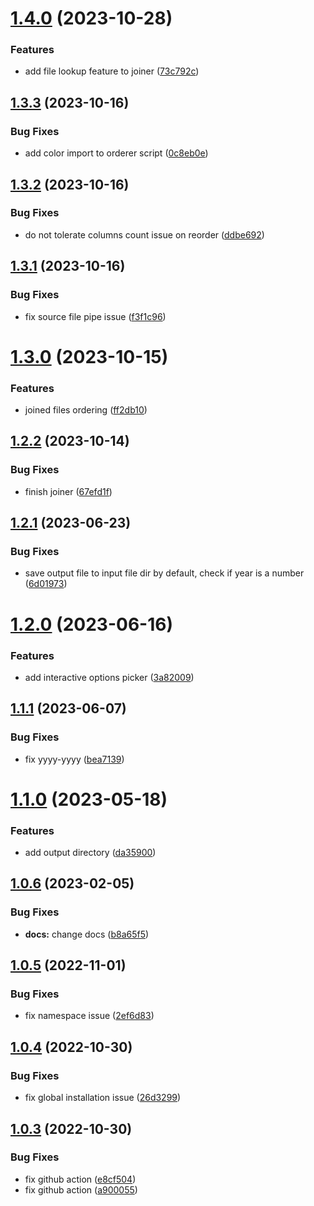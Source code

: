 # [1.4.0](https://github.com/advertikon/vehicle-parts-file-converter/compare/v1.3.3...v1.4.0) (2023-10-28)


### Features

* add file lookup feature to joiner ([73c792c](https://github.com/advertikon/vehicle-parts-file-converter/commit/73c792cbb7afa4029814a5394f230b6d4abc6f5b))

## [1.3.3](https://github.com/advertikon/vehicle-parts-file-converter/compare/v1.3.2...v1.3.3) (2023-10-16)


### Bug Fixes

* add color import to orderer script ([0c8eb0e](https://github.com/advertikon/vehicle-parts-file-converter/commit/0c8eb0e2fd028994c2c5236c6dde3f069f3518ca))

## [1.3.2](https://github.com/advertikon/vehicle-parts-file-converter/compare/v1.3.1...v1.3.2) (2023-10-16)


### Bug Fixes

* do not tolerate columns count issue on reorder ([ddbe692](https://github.com/advertikon/vehicle-parts-file-converter/commit/ddbe692d6a2ba82cd03e90b43e389b8d9639fcf5))

## [1.3.1](https://github.com/advertikon/vehicle-parts-file-converter/compare/v1.3.0...v1.3.1) (2023-10-16)


### Bug Fixes

* fix source file pipe issue ([f3f1c96](https://github.com/advertikon/vehicle-parts-file-converter/commit/f3f1c9659cf3decc207c0dc614ef4199b3572e59))

# [1.3.0](https://github.com/advertikon/vehicle-parts-file-converter/compare/v1.2.2...v1.3.0) (2023-10-15)


### Features

* joined files ordering ([ff2db10](https://github.com/advertikon/vehicle-parts-file-converter/commit/ff2db100062d3dd79f69925e9d0d7826b37800f2))

## [1.2.2](https://github.com/advertikon/vehicle-parts-file-converter/compare/v1.2.1...v1.2.2) (2023-10-14)


### Bug Fixes

* finish joiner ([67efd1f](https://github.com/advertikon/vehicle-parts-file-converter/commit/67efd1f0019b12c94554ba2abc11b0fe68583c0f))

## [1.2.1](https://github.com/advertikon/vehicle-parts-file-converter/compare/v1.2.0...v1.2.1) (2023-06-23)


### Bug Fixes

* save output file to input file dir by default, check if year is a number ([6d01973](https://github.com/advertikon/vehicle-parts-file-converter/commit/6d0197303ebb6d5cfd609767037f540052f2d531))

# [1.2.0](https://github.com/advertikon/vehicle-parts-file-converter/compare/v1.1.1...v1.2.0) (2023-06-16)


### Features

* add interactive options picker ([3a82009](https://github.com/advertikon/vehicle-parts-file-converter/commit/3a8200925261bfbddf83bc488f93e4c9ce68d31a))

## [1.1.1](https://github.com/advertikon/vehicle-parts-file-converter/compare/v1.1.0...v1.1.1) (2023-06-07)


### Bug Fixes

* fix yyyy-yyyy ([bea7139](https://github.com/advertikon/vehicle-parts-file-converter/commit/bea71399f6760b70d8a6990bde2ea9f55e1adc2f))

# [1.1.0](https://github.com/advertikon/vehicle-parts-file-converter/compare/v1.0.6...v1.1.0) (2023-05-18)


### Features

* add output directory ([da35900](https://github.com/advertikon/vehicle-parts-file-converter/commit/da3590059f64d56dc0d2efb10b49782bc10bf11c))

## [1.0.6](https://github.com/advertikon/vehicle-parts-file-converter/compare/v1.0.5...v1.0.6) (2023-02-05)


### Bug Fixes

* **docs:** change docs ([b8a65f5](https://github.com/advertikon/vehicle-parts-file-converter/commit/b8a65f58e2d822209e4a2c51fe1fff0356965e19))

## [1.0.5](https://github.com/advertikon/vehicle-parts-file-converter/compare/v1.0.4...v1.0.5) (2022-11-01)


### Bug Fixes

* fix namespace issue ([2ef6d83](https://github.com/advertikon/vehicle-parts-file-converter/commit/2ef6d83ca6cbb53a7a45176de56396815ff55369))

## [1.0.4](https://github.com/advertikon/vehicle-parts-file-converter/compare/v1.0.3...v1.0.4) (2022-10-30)


### Bug Fixes

* fix global installation issue ([26d3299](https://github.com/advertikon/vehicle-parts-file-converter/commit/26d32999d58ee9b912ecdc14a645b00ded979c01))

## [1.0.3](https://github.com/advertikon/vehicle-parts-file-converter/compare/v1.0.2...v1.0.3) (2022-10-30)


### Bug Fixes

* fix github action ([e8cf504](https://github.com/advertikon/vehicle-parts-file-converter/commit/e8cf504f5036808634bb5f2f773cb769a4ca31e4))
* fix github action ([a900055](https://github.com/advertikon/vehicle-parts-file-converter/commit/a9000554b80274932b921a0f54db1bd9a6e3215d))
